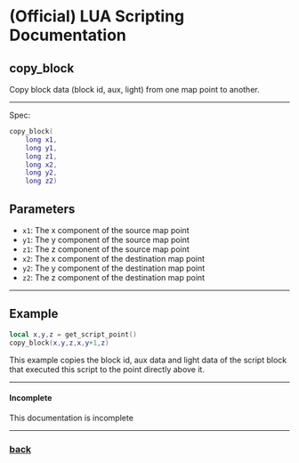 
# (Official) LUA Scripting Documentation

## copy_block

Copy block data (block id, aux, light) from one map point to another.

___

Spec:

```lua
copy_block(
	long x1,
	long y1,
	long z1,
	long x2,
	long y2,
	long z2)
```

## Parameters

- `x1`: The x component of the source map point
- `y1`: The y component of the source map point
- `z1`: The z component of the source map point
- `x2`: The x component of the destination map point
- `y2`: The y component of the destination map point
- `z2`: The z component of the destination map point

___

## Example

```lua
local x,y,z = get_script_point()
copy_block(x,y,z,x,y+1,z)
```

This example copies the block id, aux data and light data of the script block that executed this script to the point directly above it.

___

#### Incomplete

This documentation is incomplete

___

### [back](../blocks)
